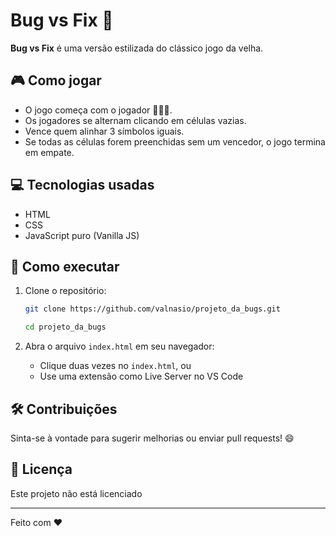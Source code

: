 
# Bug vs Fix 🐞

**Bug vs Fix** é uma versão estilizada do clássico jogo da velha.

## 🎮 Como jogar

- O jogo começa com o jogador 👩🏻‍💻.
- Os jogadores se alternam clicando em células vazias.
- Vence quem alinhar 3 símbolos iguais.
- Se todas as células forem preenchidas sem um vencedor, o jogo termina em empate.


## 💻 Tecnologias usadas

- HTML
- CSS
- JavaScript puro (Vanilla JS)

## 🚀 Como executar

1. Clone o repositório:
   ```bash
   git clone https://github.com/valnasio/projeto_da_bugs.git

   cd projeto_da_bugs
   ```

2. Abra o arquivo `index.html` em seu navegador:
   - Clique duas vezes no `index.html`, ou
   - Use uma extensão como Live Server no VS Code

## 🛠️ Contribuições

Sinta-se à vontade para sugerir melhorias ou enviar pull requests! 😄

## 📄 Licença

Este projeto não está licenciado 

---

Feito com ❤️ 
```
